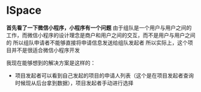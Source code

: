 # ISpace
**首先看了一下微信小程序，小程序有一个问题**
由于组队是一个用户与用户之间的工作，而微信小程序的设计理念是商户和用户之间的交互，而不是用户与用户之间的
所以组队申请者不能够直接将申请信息发送给组队发起者
所以实际上，这个项目并不是很适合微信小程序开发

我现在能够想到的解决方案是这样的：
- 项目发起者可以看到自己发起的项目的申请人列表（这个是在项目发起者查询时候现从后台拿到数据），项目发起者手动进行选择
